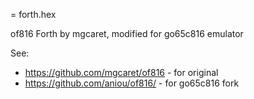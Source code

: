 
= forth.hex

of816 Forth by mgcaret, modified for go65c816 emulator

See:
* https://github.com/mgcaret/of816 - for original
* https://github.com/aniou/of816/ - for go65c816 fork
